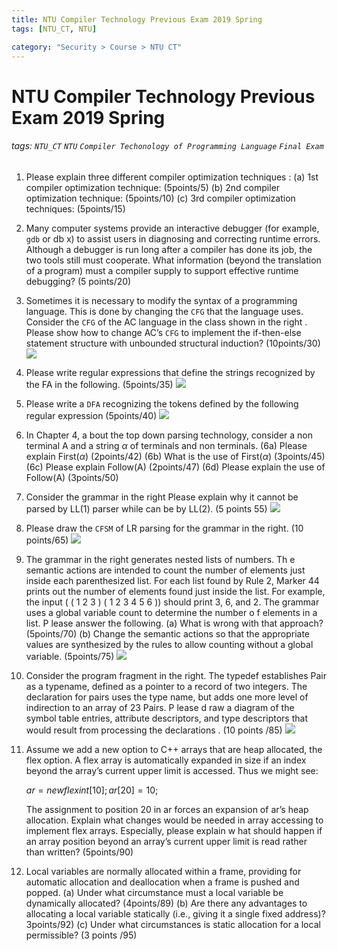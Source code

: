 ```yaml
---
title: NTU Compiler Technology Previous Exam 2019 Spring
tags: [NTU_CT, NTU]

category: "Security > Course > NTU CT"
---
```


# NTU Compiler Technology Previous Exam 2019 Spring
###### tags: `NTU_CT` `NTU` `Compiler Techonology of Programming Language` `Final Exam`

1. Please explain three different compiler optimization techniques :
(a) 1st compiler optimization technique: (5points/5)
(b) 2nd compiler optimization technique: (5points/10)
(c) 3rd compiler optimization techniques: (5points/15)

2. Many computer systems provide an interactive debugger (for example, `gdb` or db x) to assist users in diagnosing and correcting runtime errors. Although a debugger is run long after a compiler has done its job, the two tools still must cooperate. What information (beyond the translation of a program) must a compiler supply to support effective runtime debugging? (5 points/20)


3. Sometimes it is necessary to modify the syntax of a programming language. This is done by changing the `CFG` that the language uses. Consider the `CFG` of the AC language in the class shown in the right . Please show how to change AC’s `CFG` to implement the if-then-else statement structure with unbounded structural induction? (10points/30)
![](https://imgur.com/hhDGOmm.png)

4. Please write regular expressions that define the strings recognized by the FA in the following. (5points/35)
![](https://imgur.com/kbYNf94.png)

5. Please write a `DFA` recognizing the tokens defined by the following regular expression (5points/40)
![](https://imgur.com/QVZGdkQ.png)

6. In Chapter 4, a bout the top down parsing technology, consider a non terminal A and a string $\alpha$ of terminals and non terminals.
(6a) Please explain First($\alpha$) (2points/42)
(6b) What is the use of First($\alpha$) (3points/45)
(6c) Please explain Follow(A) (2points/47)
(6d) Please explain the use of Follow(A) (3points/50)

7. Consider the grammar in the right Please explain why it cannot be parsed by LL(1) parser while can be by LL(2). (5 points 55)
![](https://imgur.com/lIdGVTC.png)

8. Please draw the `CFSM` of LR parsing for the grammar in the right. (10 points/65)
![](https://imgur.com/cxsfYYj.png)

9. The grammar in the right generates nested lists of numbers. Th e semantic actions are intended to count the number of elements just inside each parenthesized list. For each list found by Rule 2, Marker 44 prints out the number of elements found just inside the list. For example, the input ( ( 1 2 3 ) ( 1 2 3 4 5 6 )) should print 3, 6, and 2. The grammar uses a global variable count to determine the number o f elements in a list. P lease answer the following.
(a) What is wrong with that approach? (5points/70)
(b) Change the semantic actions so that the appropriate values are synthesized by the rules to allow counting without a global variable. (5points/75)
![](https://imgur.com/Q203Cbc.png)

10. Consider the program fragment in the right. The typedef establishes Pair as a typename, defined as a pointer to a record of two integers. The declaration for pairs uses the type name, but adds one more level of indirection to an array of 23 Pairs. P lease d raw a diagram of the symbol table entries, attribute descriptors, and type descriptors that would result from processing the declarations . (10 points /85)
![](https://imgur.com/HuseBl6.png)

11. Assume we add a new option to C++ arrays that are heap allocated, the flex option. A flex array is automatically expanded in size if an index beyond the array’s current upper limit is accessed. Thus we might see: 

    $ar = new flex int[10]; ar[20] = 10;$ 

    The assignment to position 20 in ar forces an expansion of ar’s heap allocation. Explain what changes would be needed in array accessing to implement flex arrays. Especially, please explain w hat should happen if an array position beyond an array’s current upper limit is read rather than written? (5points/90)

12. Local variables are normally allocated within a frame, providing for automatic allocation and deallocation when a frame is pushed and popped.
(a) Under what circumstance must a local variable be dynamically allocated? (4points/89)
(b) Are there any advantages to allocating a local variable statically (i.e., giving it a single fixed address)? 3points/92)
(c) Under what circumstances is static allocation for a local permissible? (3 points /95)